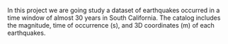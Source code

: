 In this project we are going study a dataset of earthquakes occurred in a time window of almost 30 years in South California. The catalog includes the magnitude, time of occurrence (s), and 3D coordinates (m) of each earthquakes.
